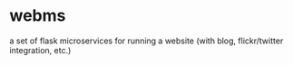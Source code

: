 # webms
a set of flask microservices for running a website (with blog, flickr/twitter integration, etc.)

